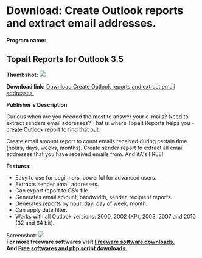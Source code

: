 # Download: Create Outlook reports and extract email addresses.

**Program name:**

## Topalt Reports for Outlook 3.5

  
**Thumbshot:** ![](http://www.freewarefiles.com/screenshot/tpltrprtoutlook_md.jpg)   
  
**Download link:** [Download Create Outlook reports and extract email addresses.](http://freesoftwares.boysofts.com/Topalt-Reports-for-Outlook_program_65581.html)  
  


**Publisher's Description**  
  


Curious when are you needed the most to answer your e-mails? Need to extract senders email addresses? That is where Topalt Reports helps you - create Outlook report to find that out. 

Create email amount report to count emails received during certain time (hours, days, weeks, months). Create sender report to extract all email addresses that you have received emails from. And itA's FREE!

**Features:**

  * Easy to use for beginners, powerful for advanced users. 
  * Extracts sender email addresses. 
  * Can export report to CSV file. 
  * Generates email amount, bandwidth, sender, recipient reports. 
  * Generates reports by hour, day, day of week, month. 
  * Can apply date filter. 
  * Works with all Outlook versions: 2000, 2002 (XP), 2003, 2007 and 2010 (32 and 64 bit). 

  
  
Screenshot: ![](http://www.freewarefiles.com/screenshot/tpltrprtoutlook.jpg)   
**For more freeware softwares visit [Freeware software downloads.](http://freesoftwares.boysofts.com/)**   
**And [Free softwares and php script downloads.](http://www.boysofts.com/)**
